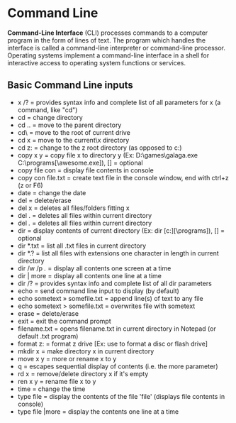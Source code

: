 # Command Line

**Command-Line Interface** (CLI) processes commands to a computer program in the form of lines of text. The program which handles the interface is called a command-line interpreter or command-line processor. Operating systems implement a command-line interface in a shell for interactive access to operating system functions or services.

## Basic Command Line inputs

- x /? = provides syntax info and complete list of all parameters for x (a command, like "cd")
- cd = change directory
- cd .. = move to the parent directory
- cd\ = move to the root of current drive
- cd x = move to the current\x directory
- cd z: = change to the z root directory (as opposed to c:)
- copy x y = copy file x to directory y (Ex: D:\games\galaga.exe C:\programs[\awesome.exe]), [] = optional
- copy file con = display file contents in console
- copy con file.txt = create text file in the console window, end with ctrl+z (z or F6)
- date = change the date
- del = delete/erase
- del x = deletes all files/folders fitting x
- del . = deletes all files within current directory
- del *.* = deletes all files within current directory
- dir = display contents of current directory (Ex: dir [c:][\programs]), [] = optional
- dir *.txt = list all .txt files in current directory
- dir *.? = list all files with extensions one character in length in current directory
- dir /w /p *.* = display all contents one screen at a time
- dir | more = display all contents one line at a time
- dir /? = provides syntax info and complete list of all dir parameters
- echo = send command line input to display (by default)
- echo sometext » somefile.txt = append line(s) of text to any file
- echo sometext > somefile.txt = overwrites file with sometext
- erase = delete/erase
- exit = exit the command prompt
- filename.txt = opens filename.txt in current directory in Notepad (or default .txt program)
- format z: = format z drive [Ex: use to format a disc or flash drive]
- mkdir x = make directory x in current directory
- move x y = more or rename x to y
- q = escapes sequential display of contents (i.e. the more parameter)
- rd x = remove/delete directory x if it's empty
- ren x y = rename file x to y
- time = change the time
- type file = display the contents of the file 'file' (displays file contents in console)
- type file |more = display the contents one line at a time